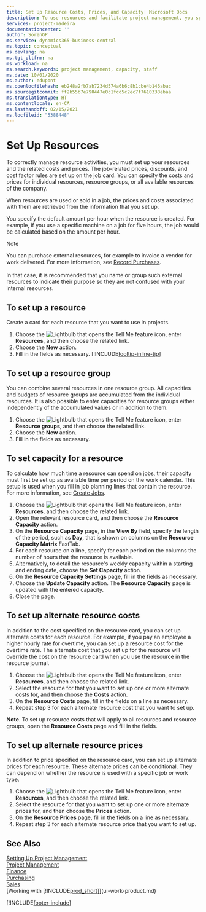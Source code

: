 ```yaml
---
title: Set Up Resource Costs, Prices, and Capacity| Microsoft Docs
description: To use resources and facilitate project management, you specify costs and prices for individual resources or resource groups, and set the resource capacity.
services: project-madeira
documentationcenter: ''
author: SorenGP
ms.service: dynamics365-business-central
ms.topic: conceptual
ms.devlang: na
ms.tgt_pltfrm: na
ms.workload: na
ms.search.keywords: project management, capacity, staff
ms.date: 10/01/2020
ms.author: edupont
ms.openlocfilehash: eb248a2fb7ab7234d574a6b6c8b1cbe4b146abac
ms.sourcegitcommit: ff2b55b7e790447e0c1fcd5c2ec7f7610338ebaa
ms.translationtype: HT
ms.contentlocale: en-CA
ms.lasthandoff: 02/15/2021
ms.locfileid: "5388448"
---
```

# <a name="set-up-resources"></a>Set Up Resources
To correctly manage resource activities, you must set up your resources and the related costs and prices. The job-related prices, discounts, and cost factor rules are set up on the job card. You can specify the costs and prices for individual resources, resource groups, or all available resources of the company.

When resources are used or sold in a job, the prices and costs associated with them are retrieved from the information that you set up.

You specify the default amount per hour when the resource is created. For example, if you use a specific machine on a job for five hours, the job would be calculated based on the amount per hour.

> [!NOTE]
> You can purchase external resources, for example to invoice a vendor for work delivered. For more information, see [Record Purchases](purchasing-how-record-purchases.md).<br /><br />
> In that case, it is recommended that you name or group such external resources to indicate their purpose so they are not confused with your internal resources.

## <a name="to-set-up-a-resource"></a>To set up a resource
Create a card for each resource that you want to use in projects.

1. Choose the ![Lightbulb that opens the Tell Me feature](media/ui-search/search_small.png "Tell me what you want to do") icon, enter **Resources**, and then choose the related link.
2. Choose the **New** action.
3. Fill in the fields as necessary. [!INCLUDE[tooltip-inline-tip](includes/tooltip-inline-tip_md.md)]  

## <a name="to-set-up-a-resource-group"></a>To set up a resource group
You can combine several resources in one resource group. All capacities and budgets of resource groups are accumulated from the individual resources. It is also possible to enter capacities for resource groups either independently of the accumulated values or in addition to them.

1. Choose the ![Lightbulb that opens the Tell Me feature](media/ui-search/search_small.png "Tell me what you want to do") icon, enter **Resource groups**, and then choose the related link.
2. Choose the **New** action.
3. Fill in the fields as necessary.

## <a name="to-set-capacity-for-a-resource"></a>To set capacity for a resource
To calculate how much time a resource can spend on jobs, their capacity must first be set up as available time per period on the work calendar. This setup is used when you fill in job planning lines that contain the resource. For more information, see [Create Jobs](projects-how-create-jobs.md).

1. Choose the ![Lightbulb that opens the Tell Me feature](media/ui-search/search_small.png "Tell me what you want to do") icon, enter **Resources**, and then choose the related link.
2. Open the relevant resource card, and then choose the **Resource Capacity** action.
3. On the **Resource Capacity** page, in the **View By** field, specify the length of the period, such as **Day**, that is shown on columns on the **Resource Capacity Matrix** FastTab.
4. For each resource on a line, specify for each period on the columns the number of hours that the resource is available.
5. Alternatively, to detail the resource's weekly capacity within a starting and ending date, choose the **Set Capacity** action.
6. On the **Resource Capacity Settings** page, fill in the fields as necessary.
7. Choose the **Update Capacity** action. The **Resource Capacity** page is updated with the entered capacity.
8. Close the page.

## <a name="to-set-up-alternate-resource-costs"></a>To set up alternate resource costs
In addition to the cost specified on the resource card, you can set up alternate costs for each resource. For example, if you pay an employee a higher hourly rate for overtime, you can set up a resource cost for the overtime rate. The alternate cost that you set up for the resource will override the cost on the resource card when you use the resource in the resource journal.

1. Choose the ![Lightbulb that opens the Tell Me feature](media/ui-search/search_small.png "Tell me what you want to do") icon, enter **Resources**, and then choose the related link.  
2. Select the resource for that you want to set up one or more alternate costs for, and then choose the **Costs** action.  
3. On the **Resource Costs** page, fill in the fields on a line as necessary.  
4. Repeat step 3 for each alternate resource cost that you want to set up.

**Note**. To set up resource costs that will apply to all resources and resource groups, open the **Resource Costs** page and fill in the fields.

## <a name="to-set-up-alternate-resource-prices"></a>To set up alternate resource prices
In addition to price specified on the resource card, you can set up alternate prices for each resource. These alternate prices can be conditional. They can depend on whether the resource is used with a specific job or work type.

1. Choose the ![Lightbulb that opens the Tell Me feature](media/ui-search/search_small.png "Tell me what you want to do") icon, enter **Resources**, and then choose the related link.
2. Select the resource for that you want to set up one or more alternate prices for, and then choose the **Prices** action.
3. On the **Resource Prices** page, fill in the fields on a line as necessary.
4. Repeat step 3 for each alternate resource price that you want to set up.

## <a name="see-also"></a>See Also
[Setting Up Project Management](projects-setup-projects.md)  
[Project Management](projects-manage-projects.md)  
[Finance](finance.md)  
[Purchasing](purchasing-manage-purchasing.md)         
[Sales](sales-manage-sales.md)      
[Working with [!INCLUDE[prod_short](includes/prod_short.md)]](ui-work-product.md)  


[!INCLUDE[footer-include](includes/footer-banner.md)]